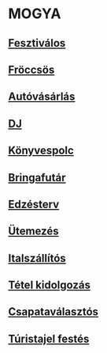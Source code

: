 # MOGYA

## [Fesztiválos](https://github.com/bricsi0000000000000/mogya/tree/master/fesztivalok)

## [Fröccsös](https://github.com/bricsi0000000000000/mogya/tree/master/froccsos)

## [Autóvásárlás](https://github.com/bricsi0000000000000/mogya/tree/master/autovasarlas)

## [DJ](https://github.com/bricsi0000000000000/mogya/tree/master/dj)

## [Könyvespolc](https://github.com/bricsi0000000000000/mogya/tree/master/konyvespolc)

## [Bringafutár](https://github.com/bricsi0000000000000/mogya/tree/master/bringafutar)

## [Edzésterv](https://github.com/bricsi0000000000000/mogya/tree/master/edzesterv)

## [Ütemezés](https://github.com/bricsi0000000000000/mogya/tree/master/utemezes)

## [Italszállítós](https://github.com/bricsi0000000000000/mogya/tree/master/italszallitos)

## [Tétel kidolgozás](https://github.com/bricsi0000000000000/mogya/tree/master/tetelkidolgozas)

## [Csapataválasztós](https://github.com/bricsi0000000000000/mogya/tree/master/csapatvalasztos)

## [Túristajel festés](https://github.com/bricsi0000000000000/mogya/tree/master/turistajelfestes)
